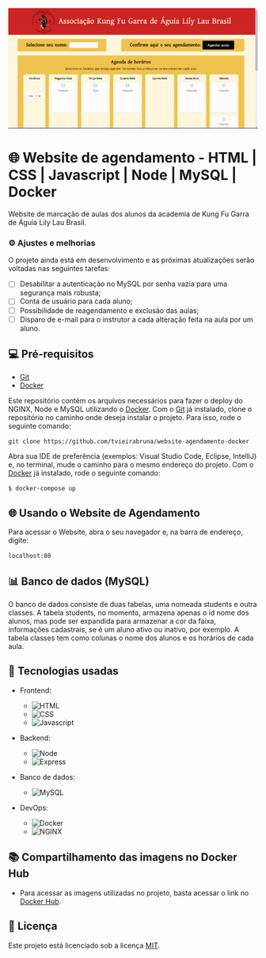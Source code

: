 <img src="https://github.com/tvieirabruna/docker-project/blob/main/readme-website.gif" alt="Alt Text" width="1200">

# :globe_with_meridians: Website de agendamento - HTML | CSS | Javascript | Node | MySQL | Docker
Website de marcação de aulas dos alunos da academia de Kung Fu Garra de Águia Lily Lau Brasil.

### ⚙️ Ajustes e melhorias
O projeto ainda está em desenvolvimento e as próximas atualizações serão voltadas nas seguintes tarefas:
- [ ] Desabilitar a autenticação no MySQL por senha vazia para uma segurança mais robusta;
- [ ] Conta de usuário para cada aluno;
- [ ] Possibilidade de reagendamento e exclusão das aulas;
- [ ] Disparo de e-mail para o instrutor a cada alteração feita na aula por um aluno.

## 💻 Pré-requisitos
- [Git](https://git-scm.com/downloads)
- [Docker](https://www.docker.com/products/docker-desktop/)
  
Este repositório contém os arquivos necessários para fazer o deploy do NGINX, Node e MySQL utilizando o [Docker](https://www.docker.com/products/docker-desktop/). Com o [Git](https://git-scm.com/downloads) já instalado, clone o repositório no caminho onde deseja instalar o projeto. Para isso, rode o seguinte comando:

```
git clone https://github.com/tvieirabruna/website-agendamento-docker
```

Abra sua IDE de preferência (exemplos: Visual Studio Code, Eclipse, IntelliJ) e, no terminal, mude o caminho para o mesmo endereço do projeto. Com o [Docker](https://www.docker.com/products/docker-desktop/) já instalado, rode o seguinte comando:

 ```
 $ docker-compose up
```

## :globe_with_meridians: Usando o Website de Agendamento
Para acessar o Website, abra o seu navegador e, na barra de endereço, digite:

```
localhost:80
```

## :bar_chart: Banco de dados (MySQL)
O banco de dados consiste de duas tabelas, uma nomeada students e outra classes. A tabela students, no momento, armazena apenas o id nome dos alunos, mas pode ser expandida para armazenar a cor da faixa, informações cadastrais, se é um aluno ativo ou inativo, por exemplo. A tabela classes tem como colunas o nome dos alunos e os horários de cada aula. 

## :rocket: Tecnologias usadas
 - Frontend:
     - ![HTML](https://img.shields.io/badge/HTML-239120?style=for-the-badge&logo=html5&logoColor=white)
     - ![CSS](https://img.shields.io/badge/CSS-239120?&style=for-the-badge&logo=css3&logoColor=white)
     - ![Javascript](https://img.shields.io/badge/JavaScript-323330?style=for-the-badge&logo=javascript&logoColor=F7DF1E)
    
- Backend:
     - ![Node](https://img.shields.io/badge/Node.js-43853D?style=for-the-badge&logo=node.js&logoColor=white)
     - ![Express](https://img.shields.io/badge/Express.js-404D59?style=for-the-badge)

- Banco de dados:
     - ![MySQL](https://img.shields.io/badge/MySQL-00000F?style=for-the-badge&logo=mysql&logoColor=white)
       
- DevOps:
     - ![Docker](https://img.shields.io/badge/Docker-2496ED?style=for-the-badge&logo=docker&logoColor=white)
     - ![NGINX](https://img.shields.io/badge/Nginx-009639?style=for-the-badge&logo=nginx&logoColor=white)
       
## :books: Compartilhamento das imagens no Docker Hub
- Para acessar as imagens utilizadas no projeto, basta acessar o link no [Docker Hub](https://hub.docker.com/repository/docker/tvieirabruna/adatech-project-kungfu-classroom-website/general).

## :scroll: Licença
Este projeto está licenciado sob a licença [MIT](https://github.com/tvieirabruna/website-agendamento-docker/blob/main/LICENSE).
